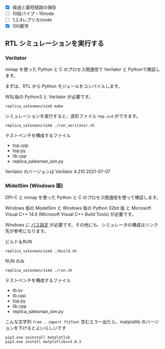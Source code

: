 - [x]  経過と最短経路の保存
- [ ] 10段パイプ・10node
- [ ] 1,2,4レプリカ/node
- [x] 100都市

## RTL シミュレーションを実行する

### Verilator

mmap を使った Python と C のプロセス間通信で Verilator と Pythonで検証します。

まずは、RTL から Python モジュールをコンパイルします。

WSL版の Python3 と Verilator が必要です。

```
replica_salesman/sim$ make
```

シミュレーションを実行すると、波形ファイル `tmp.vcd` ができます。

```
replica_salesman/sim$ ./run_verilator.sh
```

テストベンチを構成するファイル

- top.cpp
- top.py
- lib.cpp
- replica_salesman_sim.py

Verilator のバージョンは Verilator 4.210 2021-07-07

### MidelSim (Windows 版)

DPI-C と mmap を使った Python と C のプロセス間通信を使って検証します。

Windows 版の ModelSim と Windows 版の Python 32bit 版 と Microsoft Visual C++ 14.0 (Microsoft Visual C++ Build Tools) が必要です。

Windows に [パス設定](https://github.com/tom01h/TIL/tree/master/dpi-python#%E6%BA%96%E5%82%99) が必要です。その他にも、シミュレータの構成はリンク先が参考になります。

ビルド＆RUN

```
replica_salesman/sim$ ./build.sh
```

RUN のみ

```
replica_salesman/sim$ ./run.sh
```

テストベンチを構成するファイル

- tb.sv
- tb.cpp
- top.py
- lib.cpp
- replica_salesman_sim.py

こんな文字列 `from . import ft2font` 含むエラー出たら、matplotlib のバージョンを下げるとよいらしいです

```
pip3.exe uninstall matplotlib
pip3.exe install matplotlib==3.0.3
```

